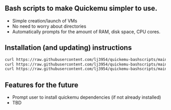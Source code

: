 ## Bash scripts to make Quickemu simpler to use.

-   Simple creation/launch of VMs
-   No need to worry about directories
-   Automatically prompts for the amount of RAM, disk space, CPU cores.

## Installation (and updating) instructions
```bash
curl https://raw.githubusercontent.com/lj3954/quickemu-bashscripts/main/quickemu-create > ~/.local/bin/quickemu-create && chmod a+x ~/.local/bin/quickemu-create
curl https://raw.githubusercontent.com/lj3954/quickemu-bashscripts/main/quickemu-launch > ~/.local/bin/quickemu-launch && chmod a+x ~/.local/bin/quickemu-launch
curl https://raw.githubusercontent.com/lj3954/quickemu-bashscripts/main/quickemu-delete > ~/.local/bin/quickemu-delete && chmod a+x ~/.local/bin/quickemu-delete
```

## Features for the future

-   Prompt user to install quickemu dependencies (if not already installed)
-   TBD